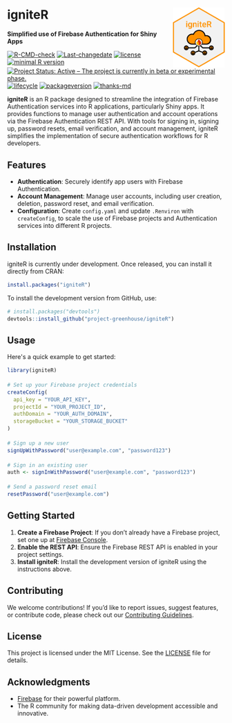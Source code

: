 # igniteR <img src="man/figures/shinyIgniteR_hex_cloud_orange.png" alt="igniteR logo with a cloud and orange background" align="right" width="120"/>

**Simplified use of Firebase Authentication for Shiny Apps**

<!-- badges: start -->

[![R-CMD-check](https://github.com/project-greenhouse/igniteR/actions/workflows/R-CMD-check.yml/badge.svg)](https://github.com/project-greenhouse/igniteR/actions/workflows/R-CMD-check.yml)
[![Last-changedate](https://img.shields.io/badge/last%20change-2024--12--27-yellowgreen.svg)](https://github.com/project-greenhouse/igniteR/commits/main)
[![license](https://img.shields.io/badge/license-GPL--3-blue.svg)](https://choosealicense.com/licenses/gpl-3.0/)
[![minimal R version](https://img.shields.io/badge/R%3E%3D-4.1.0-6666ff.svg)](https://cran.r-project.org/)
[![Project Status: Active – The project is currently in beta or experimental phase.](https://www.repostatus.org/badges/latest/active.svg)](https://www.repostatus.org/#active)
[![lifecycle](https://img.shields.io/badge/lifecycle-experimental-orange.svg)](https://www.tidyverse.org/lifecycle/#experimental)
[![packageversion](https://img.shields.io/badge/Package%20version-0.1.1-orange.svg?style=flat-square)](https://github.com/project-greenhouse/igniteR/commits/main)
[![thanks-md](https://img.shields.io/badge/THANKS-md-ff69b4.svg)](THANKS.md)

<!-- badges: end -->

**igniteR** is an R package designed to streamline the integration of Firebase Authentication services into R applications, particularly Shiny apps. It provides functions to manage user authentication and account operations via the Firebase Authentication REST API. With tools for signing in, signing up, password resets, email verification, and account management, igniteR simplifies the implementation of secure authentication workflows for R developers.

## Features

- **Authentication**: Securely identify app users with Firebase Authentication.
- **Account Management**: Manage user accounts, including user creation, deletion, password reset, and email verification.
- **Configuration**: Create `config.yaml` and update `.Renviron` with `createConfig`, to scale the use of Firebase projects and Authentication services into different R projects.

## Installation

igniteR is currently under development. Once released, you can install it directly from CRAN:

```R
install.packages("igniteR")
```

To install the development version from GitHub, use:

```R
# install.packages("devtools")
devtools::install_github("project-greenhouse/igniteR")
```

## Usage

Here's a quick example to get started:

```R
library(igniteR)

# Set up your Firebase project credentials
createConfig(
  api_key = "YOUR_API_KEY",
  projectId = "YOUR_PROJECT_ID",
  authDomain = "YOUR_AUTH_DOMAIN",
  storageBucket = "YOUR_STORAGE_BUCKET"
)

# Sign up a new user
signUpWithPassword("user@example.com", "password123")

# Sign in an existing user
auth <- signInWithPassword("user@example.com", "password123")

# Send a password reset email
resetPassword("user@example.com")
```

## Getting Started

1. **Create a Firebase Project**: If you don’t already have a Firebase project, set one up at [Firebase Console](https://console.firebase.google.com/).
2. **Enable the REST API**: Ensure the Firebase REST API is enabled in your project settings.
3. **Install igniteR**: Install the development version of igniteR using the instructions above.

## Contributing

We welcome contributions! If you’d like to report issues, suggest features, or contribute code, please check out our [Contributing Guidelines](CONTRIBUTING.md).

## License

This project is licensed under the MIT License. See the [LICENSE](LICENSE) file for details.

## Acknowledgments

- [Firebase](https://firebase.google.com/) for their powerful platform.
- The R community for making data-driven development accessible and innovative.
